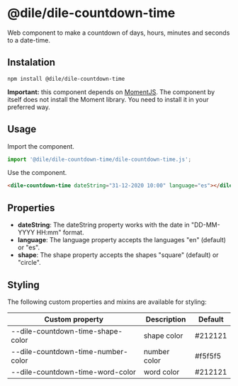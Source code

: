 # @dile/dile-countdown-time

Web component to make a countdown of days, hours, minutes and seconds to a date-time.

## Instalation

```
npm install @dile/dile-countdown-time
```

**Important:** this component depends on [MomentJS](https://momentjs.com/). The component by itself does not install the Moment library. You need to install it in your preferred way.

## Usage

Import the component.

```javascript
import '@dile/dile-countdown-time/dile-countdown-time.js';
```

Use the component.

```html
<dile-countdown-time dateString="31-12-2020 10:00" language="es"></dile-countdown-time>
```

## Properties

- **dateString**: The dateString property works with the date in "DD-MM-YYYY HH:mm" format.
- **language**: The language property accepts the languages "en" (default) or "es".
- **shape**: The shape property accepts the shapes "square" (default) or "circle".

## Styling

The following custom properties and mixins are available for styling:

Custom property | Description | Default
----------------|-------------|---------
--dile-countdown-time-shape-color | shape color | #212121
--dile-countdown-time-number-color | number color | #f5f5f5
--dile-countdown-time-word-color | word color | #212121